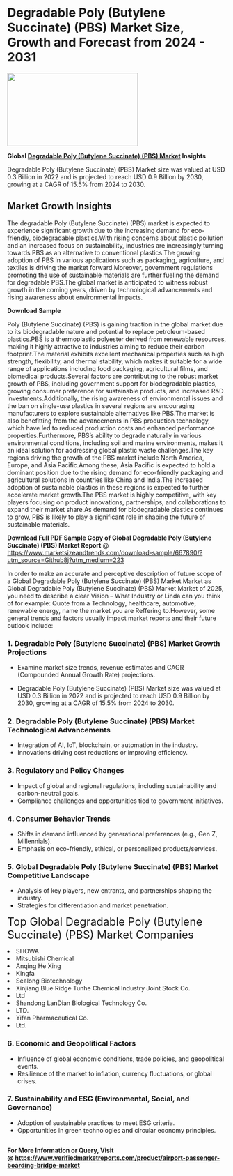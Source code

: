 <H1>Degradable Poly (Butylene Succinate) (PBS) Market Size, Growth and Forecast from 2024 - 2031</H1><img class="aligncenter size-medium wp-image-584254" src="https://thirdeyenews.in/wp-content/uploads/2024/09/Global-Market-Research-300x168.jpeg" alt="" width="300" height="168" /><p><strong>Global&nbsp;<a href="https://www.marketsizeandtrends.com/download-sample/667890/?utm_source=Github8j?utm_medium=223">Degradable Poly (Butylene Succinate) (PBS) Market</a> Insights</strong></p><p>Degradable Poly (Butylene Succinate) (PBS) Market size was valued at USD 0.3 Billion in 2022 and is projected to reach USD 0.9 Billion by 2030, growing at a CAGR of 15.5% from 2024 to 2030.</p><p><h2>Market Growth Insights</h2> <p>The degradable Poly (Butylene Succinate) (PBS) market is expected to experience significant growth due to the increasing demand for eco-friendly, biodegradable plastics.With rising concerns about plastic pollution and an increased focus on sustainability, industries are increasingly turning towards PBS as an alternative to conventional plastics.The growing adoption of PBS in various applications such as packaging, agriculture, and textiles is driving the market forward.Moreover, government regulations promoting the use of sustainable materials are further fueling the demand for degradable PBS.The global market is anticipated to witness robust growth in the coming years, driven by technological advancements and rising awareness about environmental impacts.</p> <p><strong>Download Sample</strong></p> <p>Poly (Butylene Succinate) (PBS) is gaining traction in the global market due to its biodegradable nature and potential to replace petroleum-based plastics.PBS is a thermoplastic polyester derived from renewable resources, making it highly attractive to industries aiming to reduce their carbon footprint.The material exhibits excellent mechanical properties such as high strength, flexibility, and thermal stability, which makes it suitable for a wide range of applications including food packaging, agricultural films, and biomedical products.Several factors are contributing to the robust market growth of PBS, including government support for biodegradable plastics, growing consumer preference for sustainable products, and increased R&D investments.Additionally, the rising awareness of environmental issues and the ban on single-use plastics in several regions are encouraging manufacturers to explore sustainable alternatives like PBS.The market is also benefitting from the advancements in PBS production technology, which have led to reduced production costs and enhanced performance properties.Furthermore, PBS’s ability to degrade naturally in various environmental conditions, including soil and marine environments, makes it an ideal solution for addressing global plastic waste challenges.The key regions driving the growth of the PBS market include North America, Europe, and Asia Pacific.Among these, Asia Pacific is expected to hold a dominant position due to the rising demand for eco-friendly packaging and agricultural solutions in countries like China and India.The increased adoption of sustainable plastics in these regions is expected to further accelerate market growth.The PBS market is highly competitive, with key players focusing on product innovations, partnerships, and collaborations to expand their market share.As demand for biodegradable plastics continues to grow, PBS is likely to play a significant role in shaping the future of sustainable materials.<p><span class=""><strong>Download Full PDF Sample Copy of Global Degradable Poly (Butylene Succinate) (PBS) Market Report</strong> @ <a href="https://www.marketsizeandtrends.com/download-sample/667890/?utm_source=Github8j?utm_medium=223" target="_blank">https://www.marketsizeandtrends.com/download-sample/667890/?utm_source=Github8j?utm_medium=223</a></span></p><p>In order to make an accurate and perceptive description of future scope of a Global&nbsp;Degradable Poly (Butylene Succinate) (PBS) Market Market as Global&nbsp;Degradable Poly (Butylene Succinate) (PBS) Market Market of 2025, you need to describe a clear Vision &ndash; What Industry or Linda can you think of for example: Quote from a Technology, healthcare, automotive, renewable energy, name the market you are Reffering to.However, some general trends and factors usually impact market reports and their future outlook include:</p><h3>1.&nbsp;<strong>Degradable Poly (Butylene Succinate) (PBS) Market Growth Projections</strong></h3><ul><li>Examine market size trends, revenue estimates and CAGR (Compounded Annual Growth Rate) projections.</li><li><p>Degradable Poly (Butylene Succinate) (PBS) Market size was valued at USD 0.3 Billion in 2022 and is projected to reach USD 0.9 Billion by 2030, growing at a CAGR of 15.5% from 2024 to 2030.</p></li></ul><h3>2.&nbsp;<strong>Degradable Poly (Butylene Succinate) (PBS) Market Technological Advancements</strong></h3><ul><li>Integration of AI, IoT, blockchain, or automation in the industry.</li><li>Innovations driving cost reductions or improving efficiency.</li></ul><h3>3.&nbsp;<strong>Regulatory and Policy Changes</strong></h3><ul><li>Impact of global and regional regulations, including sustainability and carbon-neutral goals.</li><li>Compliance challenges and opportunities tied to government initiatives.</li></ul><h3>4.&nbsp;<strong>Consumer Behavior Trends</strong></h3><ul><li>Shifts in demand influenced by generational preferences (e.g., Gen Z, Millennials).</li><li>Emphasis on eco-friendly, ethical, or personalized products/services.</li></ul><h3>5.&nbsp;<strong>Global Degradable Poly (Butylene Succinate) (PBS) Market Competitive Landscape</strong></h3><ul><li>Analysis of key players, new entrants, and partnerships shaping the industry.</li><li>Strategies for differentiation and market penetration.</li></ul><p data-pm-slice="1 1 []"><span style="color: inherit; font-family: inherit; font-size: 25px;">Top Global Degradable Poly (Butylene Succinate) (PBS) Market Companies</span></p><div class="" data-test-id=""><p><li>SHOWA</li><li> Mitsubishi Chemical</li><li> Anqing He Xing</li><li> Kingfa</li><li> Sealong Biotechnology</li><li> Xinjiang Blue Ridge Tunhe Chemical Industry Joint Stock Co.</li><li> Ltd</li><li> Shandong LanDian Biological Technology Co.</li><li> LTD.</li><li> Yifan Pharmaceutical Co.</li><li> Ltd.</li></p></div><h3>6.&nbsp;<strong>Economic and Geopolitical Factors</strong></h3><ul><li>Influence of global economic conditions, trade policies, and geopolitical events.</li><li>Resilience of the market to inflation, currency fluctuations, or global crises.</li></ul><h3>7.&nbsp;<strong>Sustainability and ESG (Environmental, Social, and Governance)</strong></h3><ul><li>Adoption of sustainable practices to meet ESG criteria.</li><li>Opportunities in green technologies and circular economy principles.</li></ul><h2><strong style="font-size: 14px;">For More Information or Query, Visit @&nbsp;</strong><a style="background-color: #ffffff; font-size: 14px;" href="https://www.marketsizeandtrends.com/report/degradable-poly-butylene-succinate-pbs-market/" target="_blank">https://www.verifiedmarketreports.com/product/airport-passenger-boarding-bridge-market</a></h2>